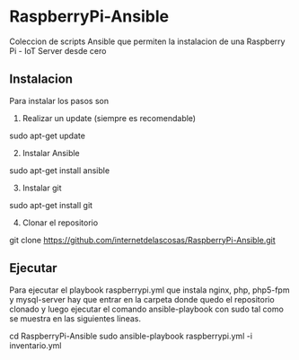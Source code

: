 # RaspberryPi-Ansible
Coleccion de scripts Ansible que permiten la instalacion de una Raspberry Pi - IoT Server desde cero

## Instalacion
Para instalar los pasos son
1. Realizar un update (siempre es recomendable)

sudo apt-get update

2. Instalar Ansible

sudo apt-get install ansible

3. Instalar git

sudo apt-get install git

4. Clonar el repositorio

git clone https://github.com/internetdelascosas/RaspberryPi-Ansible.git

## Ejecutar

Para ejecutar el playbook raspberrypi.yml que instala nginx, php, php5-fpm y mysql-server hay que entrar en la carpeta donde quedo el repositorio clonado y luego ejecutar el comando ansible-playbook con sudo tal como se muestra en las siguientes lineas.

cd RaspberryPi-Ansible
sudo ansible-playbook raspberrypi.yml -i inventario.yml
